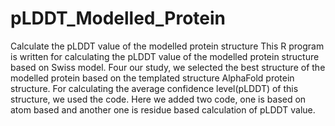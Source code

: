 # pLDDT_Modelled_Protein
Calculate the pLDDT value of the modelled protein structure 
This R program is written for calculating the pLDDT value of the modelled protein structure based on Swiss model. Four our study, we selected the best structure of the modelled protein based on the templated structure AlphaFold protein structure. For calculating the average confidence level(pLDDT) of this structure, we used the code. Here we added two code, one is based on atom based and another one is residue based calculation of pLDDT value.








